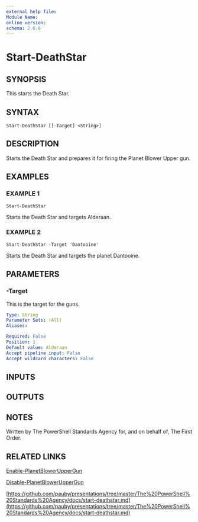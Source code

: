 ```yaml
---
external help file:
Module Name:
online version:
schema: 2.0.0
---
```


# Start-DeathStar

## SYNOPSIS
This starts the Death Star.

## SYNTAX

```
Start-DeathStar [[-Target] <String>]
```

## DESCRIPTION
Starts the Death Star and prepares it for firing the Planet Blower Upper
gun.

## EXAMPLES

### EXAMPLE 1
```
Start-DeathStar
```

Starts the Death Star and targets Alderaan.

### EXAMPLE 2
```
Start-DeathStar -Target 'Dantooine'
```

Starts the Death Star and targets the planet Dantooine.

## PARAMETERS

### -Target
This is the target for the guns.

```yaml
Type: String
Parameter Sets: (All)
Aliases:

Required: False
Position: 1
Default value: Alderaan
Accept pipeline input: False
Accept wildcard characters: False
```

## INPUTS

## OUTPUTS

## NOTES
Written by The PowerShell Standards Agency for, and on behalf of, The
First Order.

## RELATED LINKS

[Enable-PlanetBlowerUpperGun]()

[Disable-PlanetBlowerUpperGun]()

[https://github.com/pauby/presentations/tree/master/The%20PowerShell%20Standards%20Agency/docs/start-deathstar.md](https://github.com/pauby/presentations/tree/master/The%20PowerShell%20Standards%20Agency/docs/start-deathstar.md)

